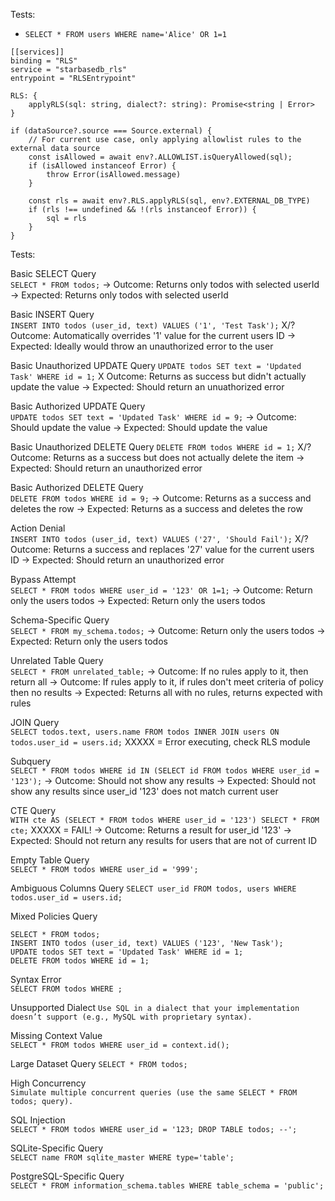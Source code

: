 
Tests:
- `SELECT * FROM users WHERE name='Alice' OR 1=1`

```
[[services]]
binding = "RLS"
service = "starbasedb_rls"
entrypoint = "RLSEntrypoint"
```

```
RLS: {
    applyRLS(sql: string, dialect?: string): Promise<string | Error>
}
```

```
if (dataSource?.source === Source.external) {
    // For current use case, only applying allowlist rules to the external data source
    const isAllowed = await env?.ALLOWLIST.isQueryAllowed(sql);
    if (isAllowed instanceof Error) {
        throw Error(isAllowed.message)
    }

    const rls = await env?.RLS.applyRLS(sql, env?.EXTERNAL_DB_TYPE)
    if (rls !== undefined && !(rls instanceof Error)) {
        sql = rls
    }
}
```

Tests:

Basic SELECT Query	
`SELECT * FROM todos;`
-> Outcome: Returns only todos with selected userId
-> Expected: Returns only todos with selected userId

Basic INSERT Query	
`INSERT INTO todos (user_id, text) VALUES ('1', 'Test Task');`
X/? Outcome: Automatically overrides '1' value for the current users ID
-> Expected: Ideally would throw an unauthorized error to the user

Basic Unauthorized UPDATE Query	
`UPDATE todos SET text = 'Updated Task' WHERE id = 1;`
X Outcome: Returns as success but didn't actually update the value
-> Expected: Should return an unuathorized error

Basic Authorized UPDATE Query	
`UPDATE todos SET text = 'Updated Task' WHERE id = 9;`
-> Outcome: Should update the value
-> Expected: Should update the value

Basic Unauthorized DELETE Query	
`DELETE FROM todos WHERE id = 1;`
X/? Outcome: Returns as a success but does not actually delete the item
-> Expected: Should return an unauthorized error

Basic Authorized DELETE Query	
`DELETE FROM todos WHERE id = 9;`
-> Outcome: Returns as a success and deletes the row
-> Expected: Returns as a success and deletes the row

Action Denial	
`INSERT INTO todos (user_id, text) VALUES ('27', 'Should Fail');`
X/? Outcome: Returns a success and replaces '27' value for the current users ID
-> Expected: Should return an unauthorized error

Bypass Attempt	
`SELECT * FROM todos WHERE user_id = '123' OR 1=1;`
-> Outcome: Return only the users todos
-> Expected: Return only the users todos

Schema-Specific Query	
`SELECT * FROM my_schema.todos;`
-> Outcome: Return only the users todos
-> Expected: Return only the users todos

Unrelated Table Query	
`SELECT * FROM unrelated_table;`
-> Outcome: If no rules apply to it, then return all
-> Outcome: If rules apply to it, if rules don't meet criteria of policy then no results
-> Expected: Returns all with no rules, returns expected with rules

JOIN Query	
`SELECT todos.text, users.name FROM todos INNER JOIN users ON todos.user_id = users.id;`
XXXXX = Error executing, check RLS module

Subquery	
`SELECT * FROM todos WHERE id IN (SELECT id FROM todos WHERE user_id = '123');`
-> Outcome: Should not show any results
-> Expected: Should not show any results since user_id '123' does not match current user

CTE Query	
`WITH cte AS (SELECT * FROM todos WHERE user_id = '123') SELECT * FROM cte;`
XXXXX = FAIL!
-> Outcome: Returns a result for user_id '123'
-> Expected: Should not return any results for users that are not of current ID

Empty Table Query	
`SELECT * FROM todos WHERE user_id = '999';`

Ambiguous Columns Query	
`SELECT user_id FROM todos, users WHERE todos.user_id = users.id;`

Mixed Policies Query	
```
SELECT * FROM todos;
INSERT INTO todos (user_id, text) VALUES ('123', 'New Task');
UPDATE todos SET text = 'Updated Task' WHERE id = 1;
DELETE FROM todos WHERE id = 1;
```

Syntax Error	
`SELECT FROM todos WHERE ;`

Unsupported Dialect	
`Use SQL in a dialect that your implementation doesn’t support (e.g., MySQL with proprietary syntax).`

Missing Context Value	
`SELECT * FROM todos WHERE user_id = context.id();`

Large Dataset Query	
`SELECT * FROM todos;`

High Concurrency	
`Simulate multiple concurrent queries (use the same SELECT * FROM todos; query).`

SQL Injection	
`SELECT * FROM todos WHERE user_id = '123; DROP TABLE todos; --';`

SQLite-Specific Query	
`SELECT name FROM sqlite_master WHERE type='table';`

PostgreSQL-Specific Query	
`SELECT * FROM information_schema.tables WHERE table_schema = 'public';`